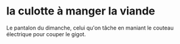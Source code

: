 # la culotte à manger la viande

Le pantalon du dimanche, celui qu'on tâche en maniant le couteau électrique pour couper le gigot.
